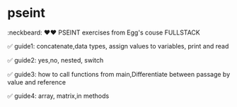 # pseint
:neckbeard: ❤️❤️
PSEINT exercises from Egg's couse FULLSTACK

✅  guide1: concatenate,data types, assign values to variables, print and read

✅  guide2: yes,no, nested, switch

✅  guide3: how to call functions from main,Differentiate between passage by value and reference

✅  guide4: array, matrix,in methods
